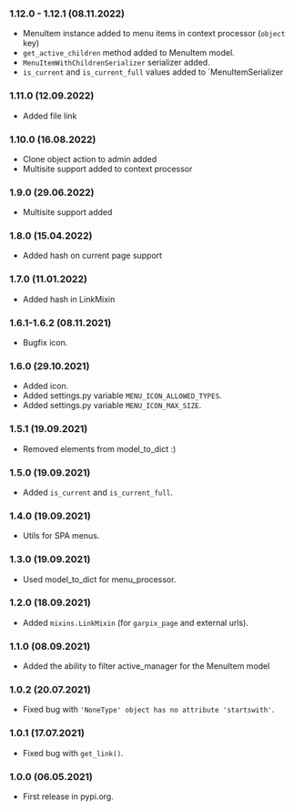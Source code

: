 ### 1.12.0 - 1.12.1 (08.11.2022)

- MenuItem instance added to menu items in context processor (`object` key)
- `get_active_children` method added to MenuItem model.
- `MenuItemWithChildrenSerializer` serializer added.
- `is_current` and `is_current_full` values added to `MenuItemSerializer

### 1.11.0 (12.09.2022)
- Added file link

### 1.10.0 (16.08.2022)

- Clone object action to admin added
- Multisite support added to context processor 

### 1.9.0 (29.06.2022)

- Multisite support added

### 1.8.0 (15.04.2022)

- Added hash on current page support

### 1.7.0 (11.01.2022)

- Added hash in LinkMixin

### 1.6.1-1.6.2 (08.11.2021)

- Bugfix icon.

### 1.6.0 (29.10.2021)

- Added icon.
- Added settings.py variable `MENU_ICON_ALLOWED_TYPES`.
- Added settings.py variable `MENU_ICON_MAX_SIZE`.

### 1.5.1 (19.09.2021)

- Removed elements from model_to_dict :)

### 1.5.0 (19.09.2021)

- Added `is_current` and `is_current_full`.

### 1.4.0 (19.09.2021)

- Utils for SPA menus.

### 1.3.0 (19.09.2021)

- Used model_to_dict for menu_processor.

### 1.2.0 (18.09.2021)

- Added `mixins.LinkMixin` (for `garpix_page` and external urls).

### 1.1.0 (08.09.2021)

- Added the ability to filter active_manager for the MenuItem model

### 1.0.2 (20.07.2021)

- Fixed bug with `'NoneType' object has no attribute 'startswith'`.

### 1.0.1 (17.07.2021)

- Fixed bug with `get_link()`.

### 1.0.0 (06.05.2021)

- First release in pypi.org.

